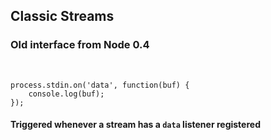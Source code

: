##  Classic Streams

### Old interface from Node 0.4
<!-- .element: class="fragment" data-fragment-index="0" -->

<br/>

```
process.stdin.on('data', function(buf) {
    console.log(buf);
});
```
<!-- .element: class="fragment javascript" data-fragment-index="1" -->

#### Triggered whenever a stream has a `data` listener registered
<!-- .element: class="fragment" data-fragment-index="1" -->
